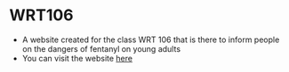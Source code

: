 # WRT106
- A website created for the class WRT 106 that is there to inform people on the dangers of fentanyl on young adults
- You can visit the website [here](https://elijahcastillo.github.io/WRT106/)
